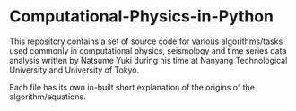 # Computational-Physics-in-Python
This repository contains a set of source code for various algorithms/tasks used commonly in computational physics, seismology and time series data analysis written by Natsume Yuki during his time at Nanyang Technological University and University of Tokyo.

Each file has its own in-built short explanation of the origins of the algorithm/equations.
